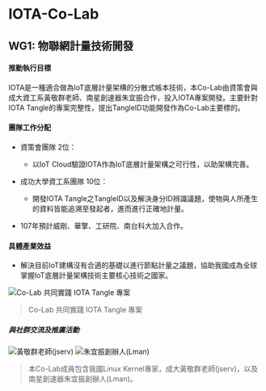 # IOTA-Co-Lab
   
   
## WG1: 物聯網計量技術開發 

#### 推動執行目標
IOTA是一種適合做為IoT底層計量架構的分散式帳本技術，本Co-Lab由資策會與成大資工系黃敬群老師、南星創速器朱宜振合作，投入IOTA專案開發。主要針對 IOTA Tangle的專案完整性，提出TangleID功能開發作為Co-Lab主要標的。

#### 團隊工作分配

* 資策會團隊 2位：
  * 以IoT Cloud驗證IOTA作為IoT底層計量架構之可行性，以助架構完善。

* 成功大學資工系團隊 10位：
  * 開發IOTA Tangle之TangleID以及解決身分ID辨識議題，使物與人所產生的資料皆能追溯至發起者，進而進行正確地計量。

* 107年預計威剛、華擎、工研院、南台科大加入合作。


#### 具體產業效益
* 解決目前IoT建構沒有合適的基礎以進行節點計量之議題，協助我國成為全球掌握IoT底層計量架構技術主要核心技術之國家。

 ![Co-Lab 共同實踐 IOTA Tangle 專案](https://github.com/twoss-io/IOTA-Co-Lab/blob/master/img/iota_intro1.png)
> Co-Lab 共同實踐 IOTA Tangle 專案

##### 與社群交流及推廣活動

 ![黃敬群老師(jserv)](https://github.com/twoss-io/IOTA-Co-Lab/blob/master/img/openstack_intro2.png)
 ![朱宜振創辦人(Lman)](https://github.com/twoss-io/IOTA-Co-Lab/blob/master/img/openstack_intro3.png)
> 本Co-Lab成員包含我國Linux Kernel專家，成大黃敬群老師(jserv)，以及南星創速器朱宜振創辦人(Lman)。

